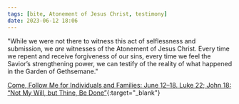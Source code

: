 ```yaml
---
tags: [bite, Atonement of Jesus Christ, testimony]
date: 2023-06-12 18:06
---
```


"While we were not there to witness this act of selflessness and submission, we _are_ witnesses of the Atonement of Jesus Christ. Every time we repent and receive forgiveness of our sins, every time we feel the Savior’s strengthening power, we can testify of the reality of what happened in the Garden of Gethsemane."

[Come, Follow Me for Individuals and Families: June 12–18. Luke 22; John 18: “Not My Will, but Thine, Be Done”](https://www.churchofjesuschrist.org/study/manual/come-follow-me-for-individuals-and-families-new-testament-2023/25?id=p2&lang=eng#p2){:target="_blank"}
